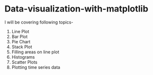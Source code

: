 # Data-visualization-with-matplotlib
 I will be covering following topics-
 1. Line Plot
 2. Bar Plot
 3. Pie Chart
 4. Stack Plot
 5. Filling areas on line plot
 6. Histograms
 7. Scatter Plots
 8. Plotting time series data
